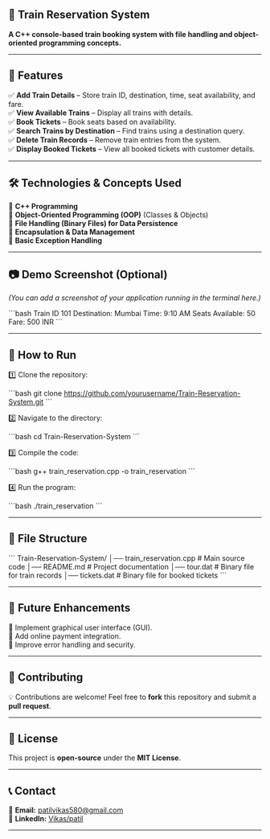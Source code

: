 ## 🚆 Train Reservation System

**A C++ console-based train booking system with file handling and object-oriented programming concepts.**

---

## 📌 Features

✅ **Add Train Details** – Store train ID, destination, time, seat availability, and fare.\
✅ **View Available Trains** – Display all trains with details.\
✅ **Book Tickets** – Book seats based on availability.\
✅ **Search Trains by Destination** – Find trains using a destination query.\
✅ **Delete Train Records** – Remove train entries from the system.\
✅ **Display Booked Tickets** – View all booked tickets with customer details.

---

## 🛠️ Technologies & Concepts Used

🔹 **C++ Programming**\
🔹 **Object-Oriented Programming (OOP)** (Classes & Objects)\
🔹 **File Handling (Binary Files) for Data Persistence**\
🔹 **Encapsulation & Data Management**\
🔹 **Basic Exception Handling**

---

## 📷 Demo Screenshot (Optional)

*(You can add a screenshot of your application running in the terminal here.)*

\`\`\`bash
Train ID 101
Destination: Mumbai
Time: 9:10 AM
Seats Available: 50
Fare: 500 INR
\`\`\`

---

## 🚀 How to Run

1️⃣ Clone the repository:

\`\`\`bash
git clone https://github.com/yourusername/Train-Reservation-System.git
\`\`\`

2️⃣ Navigate to the directory:

\`\`\`bash
cd Train-Reservation-System
\`\`\`

3️⃣ Compile the code:

\`\`\`bash
g++ train_reservation.cpp -o train_reservation
\`\`\`

4️⃣ Run the program:

\`\`\`bash
./train_reservation
\`\`\`

---

## 📂 File Structure

\`\`\`
Train-Reservation-System/
│── train_reservation.cpp  # Main source code
│── README.md              # Project documentation
│── tour.dat               # Binary file for train records
│── tickets.dat            # Binary file for booked tickets
\`\`\`

---

## 📌 Future Enhancements

🚀 Implement graphical user interface (GUI).\
🚀 Add online payment integration.\
🚀 Improve error handling and security.

---

## 🤝 Contributing

💡 Contributions are welcome! Feel free to **fork** this repository and submit a **pull request**.

---

## 📜 License

This project is **open-source** under the **MIT License**.

---

## 📞 Contact

📧 **Email:** [patilvikas580@gmail.com](mailto:patilvikas580@gmail.com)\
🔗 **LinkedIn:** [Vikas/patil]([https://www.linkedin.com/in/yourprofile](https://www.linkedin.com/in/vikas-patil-489317166/))

---
